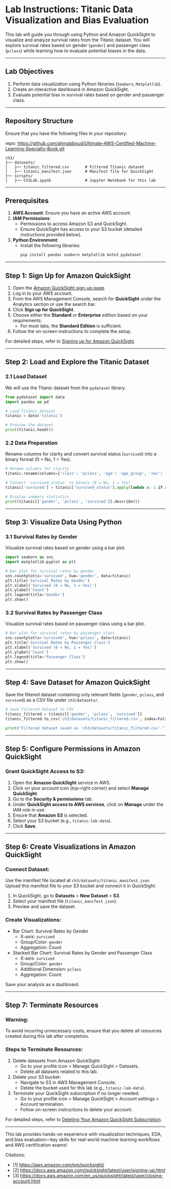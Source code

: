 

# **Lab Instructions: Titanic Data Visualization and Bias Evaluation**

This lab will guide you through using Python and Amazon QuickSight to visualize and analyze survival rates from the Titanic dataset. You will explore survival rates based on gender (`gender`) and passenger class (`pclass`) while learning how to evaluate potential biases in the data.

---

## **Lab Objectives**
1. Perform data visualization using Python libraries (`Seaborn`, `Matplotlib`).
2. Create an interactive dashboard in Amazon QuickSight.
3. Evaluate potential bias in survival rates based on gender and passenger class.

---

## **Repository Structure**
Ensure that you have the following files in your repository:

repo: https://github.com/ahmabboud/Ultimate-AWS-Certified-Machine-Learning-Specialty-Book.git

```
ch3/
├── datasets/
│   ├── titanic_filtered.csv       # Filtered Titanic dataset
│   ├── titanic_manifest.json      # Manifest file for QuickSight
├── scripts/
│   ├── Ch3Lab.ipynb               # Jupyter Notebook for this lab
```

---

## **Prerequisites**
1. **AWS Account**: Ensure you have an active AWS account.
2. **IAM Permissions**:
   - Permissions to access Amazon S3 and QuickSight.
   - Ensure QuickSight has access to your S3 bucket (detailed instructions provided below).
3. **Python Environment**:
   - Install the following libraries:
     ```bash
     pip install pandas seaborn matplotlib boto3 pydataset
     ```

---

## **Step 1: Sign Up for Amazon QuickSight**

1. Open the [Amazon QuickSight sign-up page](https://aws.amazon.com/pm/quicksight/).
2. Log in to your AWS account.
3. From the AWS Management Console, search for **QuickSight** under the Analytics section or use the search bar.
4. Click **Sign up for QuickSight**.
5. Choose either the **Standard** or **Enterprise** edition based on your requirements:
   - For most labs, the **Standard Edition** is sufficient.
6. Follow the on-screen instructions to complete the setup.

For detailed steps, refer to [Signing up for Amazon QuickSight](https://docs.aws.amazon.com/quicksight/latest/user/signing-up.html).

---

## **Step 2: Load and Explore the Titanic Dataset**

### **2.1 Load Dataset**
We will use the Titanic dataset from the `pydataset` library.

```python
from pydataset import data
import pandas as pd

# Load Titanic dataset
titanic = data('titanic')

# Preview the dataset
print(titanic.head())
```

### **2.2 Data Preparation**
Rename columns for clarity and convert survival status (`survived`) into a binary format (0 = No, 1 = Yes).

```python
# Rename columns for clarity
titanic.rename(columns={'class': 'pclass', 'age': 'age_group', 'sex': 'gender', 'survived': 'survived_status'}, inplace=True)

# Convert 'survived_status' to binary (0 = No, 1 = Yes)
titanic['survived'] = titanic['survived_status'].apply(lambda x: 1 if x == 'yes' else 0)

# Display summary statistics
print(titanic[['gender', 'pclass', 'survived']].describe())
```

---

## **Step 3: Visualize Data Using Python**

### **3.1 Survival Rates by Gender**
Visualize survival rates based on gender using a bar plot.

```python
import seaborn as sns
import matplotlib.pyplot as plt

# Bar plot for survival rates by gender
sns.countplot(x='survived', hue='gender', data=titanic)
plt.title('Survival Rates by Gender')
plt.xlabel('Survived (0 = No, 1 = Yes)')
plt.ylabel('Count')
plt.legend(title='Gender')
plt.show()
```

### **3.2 Survival Rates by Passenger Class**
Visualize survival rates based on passenger class using a bar plot.

```python
# Bar plot for survival rates by passenger class
sns.countplot(x='survived', hue='pclass', data=titanic)
plt.title('Survival Rates by Passenger Class')
plt.xlabel('Survived (0 = No, 1 = Yes)')
plt.ylabel('Count')
plt.legend(title='Passenger Class')
plt.show()
```

---

## **Step 4: Save Dataset for Amazon QuickSight**

Save the filtered dataset containing only relevant fields (`gender`, `pclass`, and `survived`) as a CSV file under `ch3/datasets/`.

```python
# Save filtered dataset to CSV
titanic_filtered = titanic[['gender', 'pclass', 'survived']]
titanic_filtered.to_csv('ch3/datasets/titanic_filtered.csv', index=False)

print("Filtered dataset saved as 'ch3/datasets/titanic_filtered.csv'.")
```

---

## **Step 5: Configure Permissions in Amazon QuickSight**

### Grant QuickSight Access to S3:
1. Open the **Amazon QuickSight** service in AWS.
2. Click on your account icon (top-right corner) and select **Manage QuickSight**.
3. Go to the **Security & permissions** tab.
4. Under **QuickSight access to AWS services**, click on **Manage** under the IAM role in use.
5. Ensure that **Amazon S3** is selected.
6. Select your S3 bucket (e.g., `titanic-lab-data`).
7. Click **Save**.

---

## **Step 6: Create Visualizations in Amazon QuickSight**

### Connect Dataset:
Use the manifest file located at `ch3/datasets/titanic_manifest.json`. Upload this manifest file to your S3 bucket and connect it in QuickSight:
1. In QuickSight, go to **Datasets** > **New Dataset** > **S3**.
2. Select your manifest file (`titanic_manifest.json`).
3. Preview and save the dataset.

### Create Visualizations:
- Bar Chart: Survival Rates by Gender
  - X-axis: `survived`
  - Group/Color: `gender`
  - Aggregation: Count
- Stacked Bar Chart: Survival Rates by Gender and Passenger Class
  - X-axis: `survived`
  - Group/Color: `gender`
  - Additional Dimension: `pclass`
  - Aggregation: Count

Save your analysis as a dashboard.

---

## **Step 7: Terminate Resources**

### Warning:
To avoid incurring unnecessary costs, ensure that you delete all resources created during this lab after completion.

### Steps to Terminate Resources:
1. Delete datasets from Amazon QuickSight:
   - Go to your profile icon > Manage QuickSight > Datasets.
   - Delete all datasets related to this lab.
2. Delete your S3 bucket:
   - Navigate to S3 in AWS Management Console.
   - Delete the bucket used for this lab (e.g., `titanic-lab-data`).
3. Terminate your QuickSight subscription if no longer needed:
   - Go to your profile icon > Manage QuickSight > Account settings > Account termination.
   - Follow on-screen instructions to delete your account.

For detailed steps, refer to [Deleting Your Amazon QuickSight Subscription](https://docs.aws.amazon.com/en_us/quicksight/latest/user/closing-account.html).

---

This lab provides hands-on experience with visualization techniques, EDA, and bias evaluation—key skills for real-world machine learning workflows and AWS certification exams!

Citations:
- [1] https://aws.amazon.com/pm/quicksight/
- [2] https://docs.aws.amazon.com/quicksight/latest/user/signing-up.html
- [3] https://docs.aws.amazon.com/en_us/quicksight/latest/user/closing-account.html